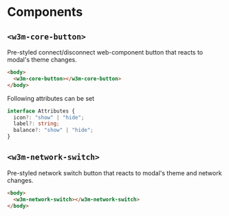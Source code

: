 # Components

## `<w3m-core-button>`

Pre-styled connect/disconnect web-component button that reacts to modal's theme changes.

```html
<body>
  <w3m-core-button></w3m-core-button>
</body>
```

Following attributes can be set

```ts
interface Attributes {
  icon?: "show" | "hide";
  label?: string;
  balance?: "show" | "hide";
}
```

## `<w3m-network-switch>`

Pre-styled network switch button that reacts to modal's theme and network changes.

```html
<body>
  <w3m-network-switch></w3m-network-switch>
</body>
```
